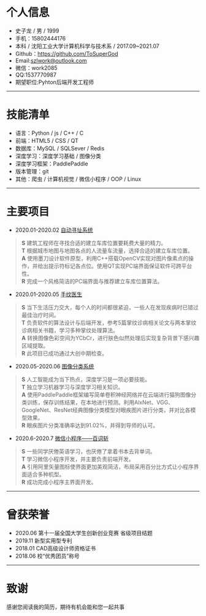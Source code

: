 # 个人信息
+ 史子龙 / 男 / 1999  
+ 手机：15802444176   
+ 本科 / 沈阳工业大学计算机科学与技术系 / 2017.09~2021.07   
+ Github：https://github.com/ToSuperGod  
+ Email:<szlwork@outlook.com>    
+ 微信：work2085     
+ QQ:1537770987 
+ 期望职位:Pyhton后端开发工程师  
---
# 技能清单
+ 语言：Python / js / C++ / C    
+ 前端：HTML5 / CSS / QT  
+ 数据库：MySQL / SQLSever / Redis   
+ 深度学习：深度学习基础 / 图像分类  
+ 深度学习框架：PaddlePaddle
+ 版本管理：git  
+ 其他：爬虫 / 计算机视觉 / 微信小程序 / OOP / Linux  
---
# 主要项目
+ 2020.01-2020.02 [自动寻址系统](https://github.com/ToSuperGod/Passion/tree/master/Qt_find_three)   
> **S** 建筑工程师在寻找合适的建立车库位置要耗费大量的精力。   
> **T** 根据城市地图与地图各点的人流量车流量，选择合适的建立车库位置。   
> **A** 使用墨刀设计软件原型，利用C++搭载OpenCV实现对图片像素点的操作，并给出提示符标记各点位。使用QT实现PC端界面保证软件可跨平台性。     
> **R** 完成一个风格简洁的PC端界面与推荐建立车库位置算法。   

+ 2020.01-2020.05 [手纹医生](https://github.com/ToSuperGod/Resource/edit/master/README.md)
> **S** 当下生活压力交大，每个人的时间都很紧迫，一些人在发现疾病时已错过最佳治疗时间。  
> **T** 负责软件的算法设计与后端开发，参考5篇掌纹诊病相关论文与两本掌纹诊病相关书籍，学习多种掌纹处理算法。  
> **A** 转换图像色彩空间为YCbCr，进行肤色似然处理后实现复杂背景下感兴趣区域提取。  
> **R** 此项目已成功通过大创中期检查。  

+ 2020.05-2020.06 [图像分类系统](https://github.com/ToSuperGod/Passion/tree/Paddled)
> **S** 人工智能成为当下热点，深度学习是一项必要技能。   
> **T** 独立学习机器学习与深度学习相关知识。   
> **A** 使用PaddlePaddle框架编写简单卷积神经网络并在云端进行猫狗图像分类训练，保存训练结果，在本地进行预测。利用AlxNet、VGG、GoogleNet、ResNet经典图像分类模型对眼疾图片进行分类，并对比各模型效果。     
> **R** 眼疾图片分类准确率达到91.02%，并得到导师的认可。   

+ 2020.6-2020.7 [微信小程序——百词斩](https://github.com/ToSuperGod/Passion/tree/weChat)
> **S** 一些同学厌倦英语学习，也厌倦了拿着书本去背单词。   
> **T** 学习微信小程序开发，并主要负责前端开发。   
> **A** 引用阿里矢量图标使界面更加美观简洁，布局采用百分比方式让小程序界面适合多种机型。   
> **R** 成功完成小程序主界面开发。   
---
# 曾获荣誉
+ 2020.06 第十一届全国大学生创新创业竞赛 省级项目结题 
+ 2019.11 新型实用型专利   
+ 2018.01 CAD高级设计师资格证书   
+ 2018.06 校“优秀团员”称号   
---
# 致谢
感谢您阅读我的简历，期待有机会能和您一起共事
